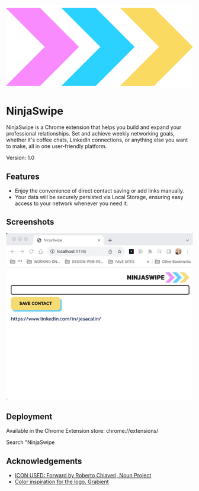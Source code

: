 
![Logo](https://github.com/JesacaLin/NinjaSwipe/blob/main/icon-no-text.png?raw=true)


# NinjaSwipe

NinjaSwipe is a Chrome extension that helps you build and expand your professional relationships. Set and achieve weekly networking goals, whether it's coffee chats, LinkedIn connections, or anything else you want to make, all in one user-friendly platform.

Version: 1.0
## Features

- Enjoy the convenience of direct contact saving or add links manually. 
- Your data will be securely persisted via Local Storage, ensuring easy access to your network whenever you need it.
## Screenshots

![App Screenshot](https://github.com/JesacaLin/NinjaSwipe/blob/main/UI.jpg?raw=true)


## Deployment

Available in the Chrome Extension store:
chrome://extensions/

Search "NinjaSwipe
## Acknowledgements

 - [ICON USED: Forward by Roberto Chiaveri, Noun Project](https://thenounproject.com/browse/icons/term/forward/)
 - [Color inspiration for the logo, Grabient](https://www.grabient.com/)


